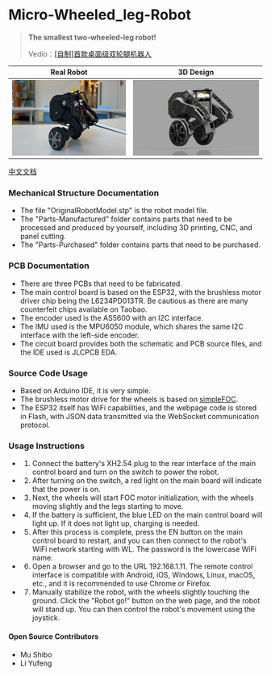 # Micro-Wheeled_leg-Robot
> **The smallest two-wheeled-leg robot!**
>
> Vedio：[[自制]首款桌面级双轮腿机器人](https://www.bilibili.com/video/BV1io4y1q73L/?spm_id_from=333.999.0.0)
>

| Real Robot        | 3D Design        |
| ------------ | ------------ |
| <img src="4.Docs/Image/RobotReal.jpg" alt="Image 1" height="150"/> | <img src="4.Docs/Image/RobotRender.png" alt="Image 2" height="150"/> |

[中文文档](README_CN.md)

### Mechanical Structure Documentation

* The file "OriginalRobotModel.stp" is the robot model file.
* The "Parts-Manufactured" folder contains parts that need to be processed and produced by yourself, including 3D printing, CNC, and panel cutting.
* The "Parts-Purchased" folder contains parts that need to be purchased.

### PCB Documentation

* There are three PCBs that need to be fabricated.
* The main control board is based on the ESP32, with the brushless motor driver chip being the L6234PD013TR. Be cautious as there are many counterfeit chips available on Taobao.
* The encoder used is the AS5600 with an I2C interface.
* The IMU used is the MPU6050 module, which shares the same I2C interface with the left-side encoder.
* The circuit board provides both the schematic and PCB source files, and the IDE used is JLCPCB EDA.

### Source Code Usage

* Based on Arduino IDE, it is very simple.
* The brushless motor drive for the wheels is based on [simpleFOC](https://www.simplefoc.com/#simplefoc_library).
* The ESP32 itself has WiFi capabilities, and the webpage code is stored in Flash, with JSON data transmitted via the WebSocket communication protocol.

### Usage Instructions

* 1. Connect the battery's XH2.54 plug to the rear interface of the main control board and turn on the switch to power the robot.
* 2. After turning on the switch, a red light on the main board will indicate that the power is on.
* 3. Next, the wheels will start FOC motor initialization, with the wheels moving slightly and the legs starting to move.
* 4. If the battery is sufficient, the blue LED on the main control board will light up. If it does not light up, charging is needed.
* 5. After this process is complete, press the EN button on the main control board to restart, and you can then connect to the robot's WiFi network starting with WL. The password is the lowercase WiFi name.
* 6. Open a browser and go to the URL 192.168.1.11. The remote control interface is compatible with Android, iOS, Windows, Linux, macOS, etc., and it is recommended to use Chrome or Firefox.
* 7. Manually stabilize the robot, with the wheels slightly touching the ground. Click the "Robot go!" button on the web page, and the robot will stand up. You can then control the robot's movement using the joystick.

#### Open Source Contributors

* Mu Shibo
* Li Yufeng
